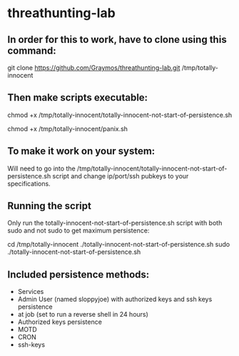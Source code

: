 # threathunting-lab
## In order for this to work, have to clone using this command:

git clone https://github.com/Graymos/threathunting-lab.git /tmp/totally-innocent

## Then make scripts executable:
chmod +x /tmp/totally-innocent/totally-innocent-not-start-of-persistence.sh

chmod +x /tmp/totally-innocent/panix.sh

## To make it work on your system:

Will need to go into the /tmp/totally-innocent/totally-innocent-not-start-of-persistence.sh script and change ip/port/ssh pubkeys to your specifications.

## Running the script
Only run the totally-innocent-not-start-of-persistence.sh script with both sudo and not sudo to get maximum persistence:

cd /tmp/totally-innocent 
./totally-innocent-not-start-of-persistence.sh
sudo ./totally-innocent-not-start-of-persistence.sh


## Included persistence methods:
- Services
- Admin User (named sloppyjoe) with authorized keys and ssh keys persistence
- at job (set to run a reverse shell in 24 hours)
- Authorized keys persistence
- MOTD
- CRON
- ssh-keys

